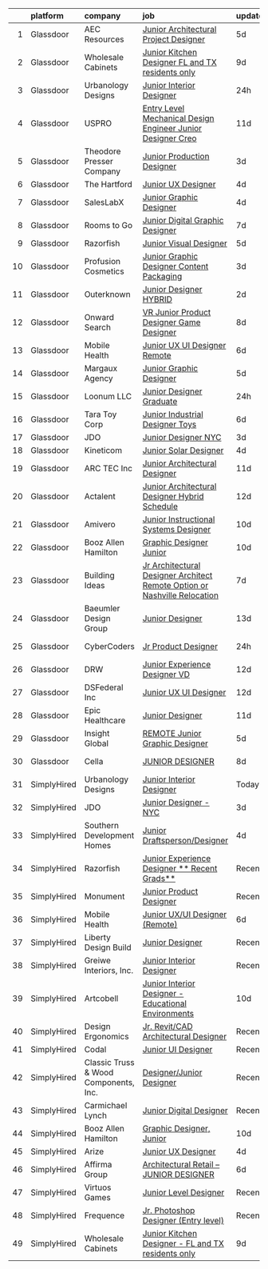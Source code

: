 

|    | platform    | company                               | job                                                                                                                                                                                                                                                                                                                                                                                                                                                                                                                                                                                                                                                                                                                                                                                                                                                                                                                                                                                                                                                                                                                                                                                                                                                                                                                                                                                                                              | update_time   | location                  |
|---:|:------------|:--------------------------------------|:---------------------------------------------------------------------------------------------------------------------------------------------------------------------------------------------------------------------------------------------------------------------------------------------------------------------------------------------------------------------------------------------------------------------------------------------------------------------------------------------------------------------------------------------------------------------------------------------------------------------------------------------------------------------------------------------------------------------------------------------------------------------------------------------------------------------------------------------------------------------------------------------------------------------------------------------------------------------------------------------------------------------------------------------------------------------------------------------------------------------------------------------------------------------------------------------------------------------------------------------------------------------------------------------------------------------------------------------------------------------------------------------------------------------------------|:--------------|:--------------------------|
|  1 | Glassdoor   | AEC Resources                         | [Junior Architectural Project Designer](https://www.glassdoor.com/partner/jobListing.htm?pos=109&ao=1110586&s=58&guid=0000018311b7d198b7cc58de5b7b382e&src=GD_JOB_AD&t=SR&vt=w&ea=1&cs=1_9453afd1&cb=1662449603321&jobListingId=1008106949201&cpc=444700D72F2ECBCE&jrtk=3-0-1gc8rfkdnkbnl801-1gc8rfke9j4j0800-c6bb0ad38e2d2764--6NYlbfkN0B4mBr4nEg-dHvfKC8uh9Cro0ppT5FAXtqiwmrC7bMuBND98GqMElGLyTq2sES4zsujD4lJqhciQT55GVMOE5-8W3PrhrsY8v70FWKWTYt5uugOrDGB-qATEnEnKTgsLPhgeITwXnJgW0WsrtQ7j2I0jNSAVXe0rnyAcA-vsXq4viqtMn2Co_WvUYb-1fYrrO9gFvh9ux6VKcYfzSJULeZB59263Qq6ol6AnL22yuzW-JnOYVk4fb-sWJkP4ylrD-dWenbxxm-hPTpiz1KseTUGnQS-fE-DqhTbnWRB5-sRm8_2OBokdFhLrfSTLJeeHVpEmje0oVHyHvH0iPGtq0J04K7_2jLglDirzJEPKXfU3bgWuUAoHnkjmsG-AWoZPdrrPP_fivEl6tuj01ThuEoPilpWLRWymM-j23d4U8l0i6ulLROcYpHPi3h_fyTKfEK5vMmne_9xMLzr8d-yPhCblIFvVotNhap8PlpTVFGKc3h5_L76xnPHZs2aMzZgIvd8nZwWUujiP3bmPsvRCYIb)                                                                                                                                                                                                                                                                                                                                                                                                                                                                                                                                 | 5d            | Minneapolis, MN           |
|  2 | Glassdoor   | Wholesale Cabinets                    | [Junior Kitchen Designer   FL and TX residents only](https://www.glassdoor.com/partner/jobListing.htm?pos=103&ao=1110586&s=58&guid=0000018311b7d198b7cc58de5b7b382e&src=GD_JOB_AD&t=SR&vt=w&ea=1&cs=1_3fe9425a&cb=1662449603321&jobListingId=1008098268193&cpc=AE985C7006D9F304&jrtk=3-0-1gc8rfkdnkbnl801-1gc8rfke9j4j0800-f3fd95e2d0fa8d1c--6NYlbfkN0BlfbrJSa3PHbvhjyyeFfDNoZtTpcLzI_2-SDNU7B3WsGWIYDmyktT4bk3iCG4V_I4NSMt6RktoGBD42Vee2kHPTUwIdLEBkku222GgmCSbmWZsv0P5GArL2zHJynDTdLcdeNouMZgwEqPNoplWHHLppId7MgI_Mft5OHOXfBW-BWToCueP3bzQ6BGomKlampTdmH6-qjJu_7TWvVj6akoe0Lahyw-uAwRA-e7lgu0jQQY9BKtiFVW2g9d-qfKfwj4k_lbmpbLy4an5alVtqRu9ELuIvg_9dOCG8Ymr_8e4Kl_pRYkuMDGIt--6xwsddTF9JojL0H9agCU5_mKqbdDKvfzH2ZgGRl-vd-ff-QuENMijkO1yUPWfLuTH9enfLfzCsfthy9gpafQ4_qafHdTYLXILFMydvtEkrnTsCe7b9W14HeVMr6cMpt6TSKeBr50bHzp_2Yc-6jXsxDoTAIoBB9FMLwtW_iNoq3L2HWVVL8hv_ExezcgC_hnaQ3zKJnpttBgN_XVIuEtsPYyUkLl_dm52YfXuRwOH9KtcpLuUWQ%3D%3D)                                                                                                                                                                                                                                                                                                                                                                                                                                                                                        | 9d            | Remote                    |
|  3 | Glassdoor   | Urbanology Designs                    | [Junior Interior Designer](https://www.glassdoor.com/partner/jobListing.htm?pos=102&ao=1110586&s=58&guid=0000018311b7d198b7cc58de5b7b382e&src=GD_JOB_AD&t=SR&vt=w&ea=1&cs=1_60591dec&cb=1662449603321&jobListingId=1008118638488&cpc=F712407E29C5B4E4&jrtk=3-0-1gc8rfkdnkbnl801-1gc8rfke9j4j0800-99c4080cfd46a8d2--6NYlbfkN0AcpSabnQPmLsw-1I-pvGe5qtT-eLlYK91SCbruht8SNOjuOpejuHVTmRQdTC2Cardx1LhAWwrM-htOMiutQaLZmOk8jb_UsXFtdwkngK1VK91G6AKXa3uYL71HGr31RZACc1mkmPIAf32mYhekpzQe5wTTdb9gWyfad28uAQpvqLd1B31eX1odn2HyqPzJK_nh4VFxCcRWC_byWxNpgiioV7Vg5bYsbJLgN6Dar2qKfOjKdEWDWVLescJmKpI8qh61a1uPP0tj-0Zqy8yPlzlIDedf3kVI8fc5V4MquXPZswpaX7xujm2fSKKnjAe2yt5HH6naiDfClzCbDE2JngYg7dzMRvY6CxOE8Tk_8U6qHPnmGyTlblBKGf9WC-sVC0wNwTav_ZaogYvED9tK9oA6MpjrCHs7dTrb_f62PXdu1Szsw0u0Sr4-tsHh3A0aApKRbk1Cfm_CLHCBz8b2cF1QrEKh1XJGADkRoINV7U8DGVJsnOoiOVW2mRCzA0Aj8-VcSZXUOLqskg%3D%3D)                                                                                                                                                                                                                                                                                                                                                                                                                                                                                                                                                  | 24h           | North Richland Hills, TX  |
|  4 | Glassdoor   | USPRO                                 | [Entry Level Mechanical Design Engineer Junior Designer  Creo ](https://www.glassdoor.com/partner/jobListing.htm?pos=116&ao=1110586&s=58&guid=0000018311b7d198b7cc58de5b7b382e&src=GD_JOB_AD&t=SR&vt=w&ea=1&cs=1_6e21322b&cb=1662449603322&jobListingId=1008094854998&cpc=155EB9D5185558AF&jrtk=3-0-1gc8rfkdnkbnl801-1gc8rfke9j4j0800-8309132feb7f28b4--6NYlbfkN0BRn4zFEnrE7Hgq_DYkZ6ukOxkKFK2hKx5vcgIJkJGtHqn-_lZAUF8xZLvQ0FswlpgDBcr4pAeceV8rQtFTdXx3FoslhKpkhqQdailWpiYSOWTn76GFyo9UJtDI1Ncu4n-timKgx-_3nKHfw-FKMvw0kY1gN_xKWMjABPrvyOKpKZfVVYuXbbJF7y1nxoyS-cFIcYsnjWFmyFFtv9PDt_mnRKn5WQnMUeqcjnJZaCobDhzeGAfThuxW2T9lv-wZtbn1rW4is7SLT5vYxTJAUtV294MXpvFedvJ8yxqExa_Q2cIoRRw0cpxV2MHwbX_5WGCCxXfaKMfRuhoshFO2qnVRHj1s5YKYfrNlNNiYxKOzo_tOVc9akJTIPXDVIuujMlR6ypV9d8tbNwXHiXG5Po8oMuAnuB5BxuwI18N6-c7555aWz1bCnxbMNFy_tKGdflZLC6ixFT_MMt0j6XCGccZIZw13zCZ2agToTrrvR4tLtLR_MGDLptfOV1mr3-9qdC0%3D)                                                                                                                                                                                                                                                                                                                                                                                                                                                                                                                           | 11d           | South Windsor, CT         |
|  5 | Glassdoor   | Theodore Presser Company              | [Junior Production Designer](https://www.glassdoor.com/partner/jobListing.htm?pos=125&ao=1136043&s=58&guid=0000018311b7d198b7cc58de5b7b382e&src=GD_JOB_AD&t=SR&vt=w&cs=1_99739b82&cb=1662449603323&jobListingId=1008115262899&jrtk=3-0-1gc8rfkdnkbnl801-1gc8rfke9j4j0800-ae7a21a63b351e5f-)                                                                                                                                                                                                                                                                                                                                                                                                                                                                                                                                                                                                                                                                                                                                                                                                                                                                                                                                                                                                                                                                                                                                      | 3d            | New York, NY              |
|  6 | Glassdoor   | The Hartford                          | [Junior UX Designer](https://www.glassdoor.com/partner/jobListing.htm?pos=128&ao=1136043&s=58&guid=0000018311b7d198b7cc58de5b7b382e&src=GD_JOB_AD&t=SR&vt=w&cs=1_29bab610&cb=1662449603323&jobListingId=1008111453628&jrtk=3-0-1gc8rfkdnkbnl801-1gc8rfke9j4j0800-16e8e01a1d341ad5-)                                                                                                                                                                                                                                                                                                                                                                                                                                                                                                                                                                                                                                                                                                                                                                                                                                                                                                                                                                                                                                                                                                                                              | 4d            | Hartford, CT              |
|  7 | Glassdoor   | SalesLabX                             | [Junior Graphic Designer](https://www.glassdoor.com/partner/jobListing.htm?pos=108&ao=1110586&s=58&guid=0000018311b7d198b7cc58de5b7b382e&src=GD_JOB_AD&t=SR&vt=w&cs=1_1fd4d3f3&cb=1662449603321&jobListingId=1008111579607&cpc=C891152315FA1AD8&jrtk=3-0-1gc8rfkdnkbnl801-1gc8rfke9j4j0800-e908962a8703a28d--6NYlbfkN0AZhccrYCUSJlZEde1UnGXnwlG1V9FU8luw-eezWnVYr5cEIZbxF0ud2TiQradMyDYAhjUuZdU-Jc6KDrNnXGt0luj4X9eLCFruo8XOurAzNfkw5TKDUy8_2DXlF_UuK3XC5Jdc8AGJshFzDUJNXv15OVNeEv33cNdPQ9245r-wmXF-LAyKzaSgVmPtWE_uoyz2Xlv8sXOWJMKdWuseTYeftAc513xAKd7sTFUe7b9JY6pYzO_4SBiDXH-q6zz4PRPak6n13BKl0lA9bmdC9bgUV-aWh2ML3iklRzZX7St9OO7HoSoifdAZbPjeTgpHxfqaZAjMshIAkoR7uaTk3KCwJPisZlOIlh29oTMDlVDt8A6sox4svzEgcjVOriLv07CYknq537nWxfvSCW7EnANfMt8YMJf8vuKs7vUd9x14X0AroEFNSgJ8)                                                                                                                                                                                                                                                                                                                                                                                                                                                                                                                                                                                                                                                    | 4d            | Austin, TX                |
|  8 | Glassdoor   | Rooms to Go                           | [Junior Digital Graphic Designer](https://www.glassdoor.com/partner/jobListing.htm?pos=112&ao=1110586&s=58&guid=0000018311b7d198b7cc58de5b7b382e&src=GD_JOB_AD&t=SR&vt=w&ea=1&cs=1_5ee8c9ae&cb=1662449603322&jobListingId=1008101023812&cpc=FB7E4A1762AE5BEC&jrtk=3-0-1gc8rfkdnkbnl801-1gc8rfke9j4j0800-a7f8cc29757373aa--6NYlbfkN0DQkrWslipYdAKKBYyyAy12PZe5Qif844XZvzAwxKbcyIRxhdHaqMzJraSVoY3LdvZqdbhDVRcqMZtCa2YcNSHFpJgmxHPV6EOH-6DazYCulcDtnQBVuOqYehfVu4pi8F9SHq0EvEETT4FlPgqVwQPbT0pZuLpYfpMnS0r64qoJ8-2qzxYucRvqPqcCo0mPOb1SZX0D9l3HHZbNkup5ywr8BruMmufcvMCWUTorxafNf-8jaUagvRzI-sOKkkO5ZE_IuJDstuUyGruLEXXpyjEVU3kz4ZARbA9XR5fHUfc9nlTU8DNzfyPJ_aNH87k8tQvH44BPUhCfl5_1HsJUDZkTpCWpaOb70WqN74YXhpYoucYQGRlPK7I092vf_0S1U0D7ndAq_1EKkGbeKgGhFCNIQ-Hn9w3vS8tSS13a1X6-4_TikrDr6IzU2QSfeGFNcnDX1I-Y6VdI0ITKQ0hLlp1rRX8etZ4eXANtoHyD4P0X0ShlCe_JKukHPlomw09tQvcwS6kwzg4VbJ7wkb4jnV0Bvl8ABzYKs7Tnlcg-Y_0mbSRDtZ8Ik501)                                                                                                                                                                                                                                                                                                                                                                                                                                                                                                       | 7d            | Atlanta, GA               |
|  9 | Glassdoor   | Razorfish                             | [Junior Visual Designer](https://www.glassdoor.com/partner/jobListing.htm?pos=123&ao=1136043&s=58&guid=0000018311b7d198b7cc58de5b7b382e&src=GD_JOB_AD&t=SR&vt=w&cs=1_eb00792e&cb=1662449603323&jobListingId=1008108141805&jrtk=3-0-1gc8rfkdnkbnl801-1gc8rfke9j4j0800-cf9781a40e0a3b93-)                                                                                                                                                                                                                                                                                                                                                                                                                                                                                                                                                                                                                                                                                                                                                                                                                                                                                                                                                                                                                                                                                                                                          | 5d            | Miami, FL                 |
| 10 | Glassdoor   | Profusion Cosmetics                   | [Junior Graphic Designer   Content   Packaging](https://www.glassdoor.com/partner/jobListing.htm?pos=115&ao=1110586&s=58&guid=0000018311b7d198b7cc58de5b7b382e&src=GD_JOB_AD&t=SR&vt=w&ea=1&cs=1_d5317762&cb=1662449603322&jobListingId=1008114183195&cpc=FA84DF7EA1EC2398&jrtk=3-0-1gc8rfkdnkbnl801-1gc8rfke9j4j0800-08d7352442de3438--6NYlbfkN0D8H_ARezJ5CHAhhcWTJsHkiqKXZUd-JI1lXVJ02_FWlJfwXTBtrNTz8nQLOyLfKdGPFS85qCdC37MIXZyBjKnAljcaWA3TKaBpBMLLe42IkZmrmq5r5N_3rnI_QKLqeDgaNxqylrrp1S8r_mjNV5VbJoj90kZ5U0vEBDDeVFTWvWX1HNfMBQtuMGwPRnUm6pYQCg8txpw6_pUaFk6po3sajcASM03maMaEpRbAP3KzLZxAD-yqeDiOnncKdfqJEez8bX8IpNJBu4L9J5irPsfbuBbPgg2WHpVnewsEl5Y6WXFWlz23-uP65IJMk2pVijEhuVwuTuwM8zA1oWlTzDJOTsxIgxvJ2ZuTMiLGfUgnRwzmBCWfOnXMiZ2VQsaVmuaowvsrS3oaBh8MUpg4WAph3ij_FhKrWWXEzEPvNrf03H6de5HI9nQo9IDRytvKxmyTUNLDrEAvacAoQnEtDnzXRYOQY1auqSLnLw3mV8dG8fDV_Vd2H9e9eIRcvutEj32zvoTGFF1Sxg%3D%3D)                                                                                                                                                                                                                                                                                                                                                                                                                                                                                                                             | 3d            | Chino, CA                 |
| 11 | Glassdoor   | Outerknown                            | [Junior Designer  HYBRID ](https://www.glassdoor.com/partner/jobListing.htm?pos=121&ao=1136043&s=58&guid=0000018311b7d198b7cc58de5b7b382e&src=GD_JOB_AD&t=SR&vt=w&ea=1&cs=1_590ebfcc&cb=1662449603322&jobListingId=1008115309548&jrtk=3-0-1gc8rfkdnkbnl801-1gc8rfke9j4j0800-2dcca2131f9d0641-)                                                                                                                                                                                                                                                                                                                                                                                                                                                                                                                                                                                                                                                                                                                                                                                                                                                                                                                                                                                                                                                                                                                                   | 2d            | Culver City, CA           |
| 12 | Glassdoor   | Onward Search                         | [VR Junior Product Designer   Game Designer](https://www.glassdoor.com/partner/jobListing.htm?pos=114&ao=1110586&s=58&guid=0000018311b7d198b7cc58de5b7b382e&src=GD_JOB_AD&t=SR&vt=w&cs=1_99102f72&cb=1662449603322&jobListingId=1008099053226&cpc=217C45A42544DB93&jrtk=3-0-1gc8rfkdnkbnl801-1gc8rfke9j4j0800-07bbdb308ea4cc37--6NYlbfkN0B7YoEZZ2QAGDyEGGmBPAUWSHc1Mt3sMCn9FehKcWA3w0f8WX1n9N967XqX1pCIHHLFdmzbhUsIqV71s7ELi4968vvXF1tNBLroB6uxZKxOmwhjWdxb5OGPft9Hp_QzX1Za0pDBa7zXeAU8-B_2iBrng0C8MzgiMDMQd45vBq0TCuXfnxBKG6-NbIDe3CMgHMJgrHD4Oyj5X7PGDYDk6AaqbK6g3rKz0JAK1bJMX5cyRlGo6d7-WfFdzuGoX_rfGxobDZbFB5NEYbRdPmt3pzQl4KAtqg-G8Fgg0xI9WDSejRdkus0G3Nf8TgiMpU9KwGn8V6_91RoO-gxoYNFf06VET_ge7s17SoyZSSlNedXIIO1f7DyxkDRlvAiVu75TTR-84awDTc75eJJfHl2EUwm9MDiaNryOyzD0k4COydr7D-kSwGxXYjkbZfPzs4jdIeTtBSZ3vV0Vw1luYn4cgs5UAVnr3QrRC7IamV9wHbJOLae5lHpLjDx5jOTetoC6Og3bNLIJTdSy4q74DaZeXC1cW1tRrPOOMBkQqVp2OhxhIE9K5cHBj3mEkaAXE5D-dEq7tAlNXnz-QUfW0tONxkwZqyNgSTGsXDG3LWbmWnm0f21RCYbSe1V-snQDRmO1x8tGgTydvClDf4Q-0A64fzHhwzyy4TMTdYobrOy6909JVtUtt9s0q6Pvp5LPfxBJM_9H5-KR6n0yVixvv_6cmnqI7_JrCIYJR4zPbBKOq9rF6R_UQDHZPztK_vkjXCf1po1jxViVTjQMaGIFhXwZN6z0P0r8ZibSv6NVjuF7zOxK0QQU_nc-yaVjPSyAfOVggXbIWCypURnDF0nRaPxMRWcCR1yhiLHAXdvFZ67hhglL8BgKXq0JQUfXRfLNlOGu13gaKlvd_vZaDFSSAIdlGqo8w4TR4or8tXCZaAfgwy58kS_-YDX3DTB0g6b6_o37hNpVeRTW5ddWYTw5RtD0f3wQUt1eLNHvlbRv7CtJkae-KQkkl7WowOIyhakmxAwx6t4R9zFihJ1ajQpfYYqNlTj3) | 8d            | Seattle, WA               |
| 13 | Glassdoor   | Mobile Health                         | [Junior UX UI Designer  Remote ](https://www.glassdoor.com/partner/jobListing.htm?pos=106&ao=1110586&s=58&guid=0000018311b7d198b7cc58de5b7b382e&src=GD_JOB_AD&t=SR&vt=w&ea=1&cs=1_ca1b3fa1&cb=1662449603321&jobListingId=1008104582625&cpc=AC285F3A3ECA6BB0&jrtk=3-0-1gc8rfkdnkbnl801-1gc8rfke9j4j0800-0b855880aef5fae4--6NYlbfkN0CVW-wZUB6fDkVbeXZUmA8a9VqOuLioZTZt07t5oqbkUixMn8E1AkY7NfCvE7a_uIFEM4p2K4W6Xowwu-eZbvZMAmUZzzrHL6ljTCT7DYTx6XjJdgQUIEh9p7SxX-wpgLvWtsfp4DDj8x2BvdIzeHYMSSkPiP9r4jjtgVITdl04BLVLmN7DTPJeZ4_ZEyu9s9nyUBIEW9rN_aBRNoQJpmD8YuHs-tVy-AlrMT5w2qYcAuFfKkijDBoz6F08sg_ppVEG4pp_ChqmQySTDmRz0KFVx3zBBgHk3gK-SVcUzk52ixUmxBKWph1m-oXm9P3-FP4RckCrrmRrVO2_GzZ4W5hw24QTvH70sA4Vo2R1CsbjbauUKH4cG-43TSscCzKaldTnMxM6dIXNs_1dabJe8ohbBw6w_QkPj3w4Ax-9oUBw9bx2ss6nW2165dwkAjjWGBz64n0ZYu1vsxuvfj4V7hF3n4ogN8DW_5_IdO-CbfMdIxYRsu7Ruy1wbVJxK9bb7z9Gm3c55OxtDHFjvdyiBGBl4YR9YgRc8ugAEHmIvCA25vgpwd7VZI8ESkOufSl95afp_dhdKLLRYULW1wEtLK6tZVNZTNK0YM0%3D)                                                                                                                                                                                                                                                                                                                                                                                                                                                          | 6d            | New York, NY              |
| 14 | Glassdoor   | Margaux Agency                        | [Junior Graphic Designer](https://www.glassdoor.com/partner/jobListing.htm?pos=122&ao=1136043&s=58&guid=0000018311b7d198b7cc58de5b7b382e&src=GD_JOB_AD&t=SR&vt=w&cs=1_19322961&cb=1662449603323&jobListingId=1008106153163&jrtk=3-0-1gc8rfkdnkbnl801-1gc8rfke9j4j0800-cfd08d1aac8104bb-)                                                                                                                                                                                                                                                                                                                                                                                                                                                                                                                                                                                                                                                                                                                                                                                                                                                                                                                                                                                                                                                                                                                                         | 5d            | Remote                    |
| 15 | Glassdoor   | Loonum LLC                            | [Junior Designer  Graduate ](https://www.glassdoor.com/partner/jobListing.htm?pos=110&ao=1110586&s=58&guid=0000018311b7d198b7cc58de5b7b382e&src=GD_JOB_AD&t=SR&vt=w&ea=1&cs=1_dae5fc3f&cb=1662449603321&jobListingId=1008117829071&cpc=0C139D4CAD5A6DB2&jrtk=3-0-1gc8rfkdnkbnl801-1gc8rfke9j4j0800-40214ef59b438126--6NYlbfkN0DAwgduWqBP7ymGN-lTADpinz2i-23XbRAyg5ywqS-MDfuU4MrSvHQrlYYDKmwGGmwluOBvz7vMslEzgRKJczfPOFybmcpWvAGGJl5bfuMi8XlHlFi-cravDhvAvoHGrCoTnNay-wBlxzCKwuu0iSTYx6TpVe9_VIsP_lWlZpD3xOCbK1FaavEr53sOfhyg6Y3Jlze1SdDOa3tGPzSoNTpCfostU2UDHoAYfKQLB_w0acu5dBxGEi1NNRI47rEDFTFLXXnYbtB6qv2tqfY7h-wxZUX-lDelti9Fzo3nwDec4lmzj3LAZ-jbDlA7l-r70nizXs7haolEG6N21ZSUtmXcaS7uaJUdu5PzGiEKSG9Ru0KZCecRVzQ8L1MZjLA3rosSffWBDfobJUsz3u9rfhZBdAq1H2PxXqdaR8w66IDUfct28o9Oy3ONr_vEOrW0vHpkpEGfrvtTw_G0XIz1e3bX-6HxAdpMBsWDZD-5jAi0Visa7xEjGWnmLlyNyRrC1vs%3D)                                                                                                                                                                                                                                                                                                                                                                                                                                                                                                                                                              | 24h           | Valencia, CA              |
| 16 | Glassdoor   | Tara Toy Corp                         | [Junior Industrial Designer   Toys](https://www.glassdoor.com/partner/jobListing.htm?pos=107&ao=1110586&s=58&guid=0000018311b7d198b7cc58de5b7b382e&src=GD_JOB_AD&t=SR&vt=w&ea=1&cs=1_1da30ec5&cb=1662449603321&jobListingId=1008104241715&cpc=A0637F14311B9419&jrtk=3-0-1gc8rfkdnkbnl801-1gc8rfke9j4j0800-03f38e4d59b2967c--6NYlbfkN0AkIub598ZnF2Da3IhdEz_SQbDzbNeh1yEdABgIrYesRHiWB-KyLwtLZ9QnyjpOlZY-VYox9k9oddaGIw-Edy0OSMSvBOlpLwKta-nH2inTPaRCGbWi4HuqoUUbMsWB82_boAeHqhP3l-oPXKBSmwbYmmXJv41fN7VKewTtcvLHjd3Yh0l6rW5jOOt1QOgd5rL844dhx1F5XyLqLMQ0l-w0RCHla2o0GKVnX-o_SY2VEG3K9uo9NxJyRt2QTa8tt49LH38PVj6x3sj05Wvs9RB6lyOO2mlhxUfKFIA_vxCowrfSl4ayKPm94hNkzPxbkJS40jmydYmMSFRWN7Nmtt4bfChr000vxHUrteTIoEhAyrqGg3pVYmi_R5iRekK9xRIcVgIf6X4I0PubieDLldzp4guNwjGa8sUqY_mJjtgs2Hl_mekIdJ-vRDQQXYPKr6m_Mr-cmW_I7UdD1hijJSi1ua2BE1jzLN7fuWekBLBLH1zD-HD_T35LdD4MeFFP7YJn9XgA4_V8zA%3D%3D)                                                                                                                                                                                                                                                                                                                                                                                                                                                                                                                                         | 6d            | Hauppauge, NY             |
| 17 | Glassdoor   | JDO                                   | [Junior Designer   NYC](https://www.glassdoor.com/partner/jobListing.htm?pos=120&ao=1136043&s=58&guid=0000018311b7d198b7cc58de5b7b382e&src=GD_JOB_AD&t=SR&vt=w&cs=1_d8d6dbaf&cb=1662449603322&jobListingId=1008114238677&jrtk=3-0-1gc8rfkdnkbnl801-1gc8rfke9j4j0800-31bf4c45129c0070-)                                                                                                                                                                                                                                                                                                                                                                                                                                                                                                                                                                                                                                                                                                                                                                                                                                                                                                                                                                                                                                                                                                                                           | 3d            | New York, NY              |
| 18 | Glassdoor   | Kineticom                             | [Junior Solar Designer](https://www.glassdoor.com/partner/jobListing.htm?pos=105&ao=1110586&s=58&guid=0000018311b7d198b7cc58de5b7b382e&src=GD_JOB_AD&t=SR&vt=w&ea=1&cs=1_98e60006&cb=1662449603321&jobListingId=1008110537827&cpc=C0FAF87ADD587446&jrtk=3-0-1gc8rfkdnkbnl801-1gc8rfke9j4j0800-0c142de2d0fe4b26--6NYlbfkN0AqL_Fvi2JKneqqjqSJ57VDEBN_uYtNNx5UWxeIWfGUrpPvtyWqtNpiT2-pHkPBBMYO0Ax-EvjCt5ncLVO9aGxFPtoktS8rEYFqWRDN5IvaA_6VlkvLzQIJGsuW2KmVZfvNyrUNtj9HFH19dtXqJPthfkuHp3TXTEmbIzG1UUxlWCB_mg6YE7cCjz-BmxbxnNcmSW2YeToivS3u-OeFocar4bc8D96EwcwSlExHhXzsHQ6OrIE5_sFCuXH0UKLptkqGDN9ViBJMrzr-beLhiIo3p-pMhfa1y0n6tvHch1UDErJj-bSN_W0_1wvcL5dK1NTvWkpPlCnnMvtS52m8716-tcaO8vdudDJLEimseRdS2H4rr39JYCctDvakEnS-EJGQMurSARZ26a4etcAk5OhvLHywsr5D508B3olkE0d_qwGc4Wa8EZyJNStA50gROuf_NInL7siKirxAcDBsCZlaqCO_bKGqxXaMPYnu1y4v6-Xm2WCpTSsHGd-9-iScB-Q0DA2G8Qj4yidI3jPblqTDk9W4376TMQ0VjSI6plhXnCZdE1uNqRKFr_GKuv0nvzp4GTp-ukWbCifFnZzYSja-u3TPDc5D1WBvzjaSY0DvCnkGUfkDkhZy-0qDAW_qmgB9BauEFy-tWlEc-VnXzwt9g7W8sCt9bcFL0idBb1wIwz8ta9WzRFt9FEwnAVMGElpFRo2OPj3uIYjW5OCW2PYBQeVh_iPZy_Y62xFVYRakNrwIMj_x_yRNlpPnS3stcnU9tIlszZVuDzxY9DfD40Tj_T8R2Tr2ZdlGmoxSlx1e6G3Gy0H_X13nkP8yWSB71Iw%3D)                                                                                                                                                                                                                                   | 4d            | Belmar, NJ                |
| 19 | Glassdoor   | ARC TEC  Inc                          | [Junior Architectural Designer](https://www.glassdoor.com/partner/jobListing.htm?pos=101&ao=1110586&s=58&guid=0000018311b7d198b7cc58de5b7b382e&src=GD_JOB_AD&t=SR&vt=w&ea=1&cs=1_7d214e3d&cb=1662449603320&jobListingId=1008094250347&cpc=5ACA09512ABC1849&jrtk=3-0-1gc8rfkdnkbnl801-1gc8rfke9j4j0800-057b9ef726cdf355--6NYlbfkN0ATuzukLZvOA7Cxi5gGVTPK8s05ijijAIGQnHXs5Od0Xxlz_9ucv3NNMmMCiVCRnamLwynqCI_gH0TeJNJ8dPDCE9JBqDAqH1bTDht-y13r2k6KK0hLrrYz-6H1kzOAYAPZ2LpBMGePNcYe-OxGoZbJ3nZcV01QIzIJzMuse7ZZpjxaUZXBATd76pcjJNWgO1sf1O3MndHAIG6w9YAq9hAqvoRSJE_sINtUK4bjjnITophHokAfWa1YSsRk0LaU-2frQVbTtaG_HDicIr5u_cSOAR3yFdvi5-8QNI0PH8YBxAnogzu4j5myeskedZg-7Ap826jSyPHl3uCIVd-OQPP356mPqoOVDQGJb5EhdrUMrn5y26B1PRgesjHor90miPXaWiNYglOSKzbbLjKnVGsks1HDfWrtOphB4PzYY5HRvDuGA3Qaa71Nw-r3AA_I0JVbEa-ryFLQIrUZTvlKIJHBkXbwZNjYG6fBYAQdt6GzkBBaVFHITG3DMPJ10x7ZSY5GE_vaxM87TeVmLuihZfTN)                                                                                                                                                                                                                                                                                                                                                                                                                                                                                                                                         | 11d           | San Jose, CA              |
| 20 | Glassdoor   | Actalent                              | [Junior Architectural Designer Hybrid Schedule](https://www.glassdoor.com/partner/jobListing.htm?pos=118&ao=1110586&s=58&guid=0000018311b7d198b7cc58de5b7b382e&src=GD_JOB_AD&t=SR&vt=w&ea=1&cs=1_b90183ac&cb=1662449603322&jobListingId=1008092199805&cpc=334ABAF5D42DC775&jrtk=3-0-1gc8rfkdnkbnl801-1gc8rfke9j4j0800-c7e533ec618061a2--6NYlbfkN0ChYVx_I3yfZ_JDY3EFoivtqvi_stwnZ_kRt8Dowt_l_d1ydueao4NE-oUleRJ4yhivP1bJ6X-_hrFfDij23G6Kedu6bYS259fpWRSOD8Heq0NTpia_9G8wL2KQyWrCEZPjgnzh2IQ_s8OR6LN4GNp_DdqEm65YDcOj4B2LnFFO5IVANQi4uESTWUNRPG-ASC0vMCL2lHpOh6NygWwu9KxtO4fQ5upkOomFn-qw7IsOoI-BabQQif1VmDz07_UNtR-hJPf38njmQFCuLBR9LrtCjjGU-JP9RBx5Jhn4A4bse2KN6IX7MXN_3fAExi-5wTtuWr0hrHtZztFK1MuCIHQMj_7pd_wpPR1AX0-NG62A25BOZECTCOineWUHRPgqFX5XJ-VzBlYXEp4BMSh4LHGUlduX6B3uA5fU7PpHmSbn-AJOfhsvzoe8nSymjdG_tUIXJzI-ROeFag1ic1SpHvAkf5mKTJK22XxUssbEGL3TMVdV7H1gxCHHvg25keDzdVdD8FsvL2whsQ4OJUmxA4YKAaBeN1uKOfBZZS2ZXfSMcINxGTgcwczsSh74mbfgyUwnDSXkpzN_FVA-mDJaF4dqPSXTpIyXcMyT_oSIkS7Zbn8e-6maNAFg6ojZhqaISKu_aEGwzkAn0Py1uLvZ6udnNOnyTKEA_va-m2bjz1CFB3-CTVQtjAar1O7vHjM8mNAceHet79tD7Ujd7fkePpXDywiXfcR5nKHFDPrsXHWR_qEA7_X2Qey6X32ewKeUztMkxSyMFyChz6X0h1vNGuttAbEOLtXc0oGfULlFW1JQLMO7pVZGAzQGyIFkr4v57ErYQPM01SSBqRNjlwyYQC5qFi9PPypz_LpSi7kJbbjitv74ej0eFQ8Ojbz_hYvXQ4WY93iWXpwKYz-DeIcEHvBfQ2_6LNoyF_WRf-yskgCJ8Cecb4lulm-b7HFxKrA5Fdj1lAuDnBlIJjAYXQrXhxkPEKT9WZUePkI%3D)                                           | 12d           | Seattle, WA               |
| 21 | Glassdoor   | Amivero                               | [Junior Instructional Systems Designer](https://www.glassdoor.com/partner/jobListing.htm?pos=127&ao=1136043&s=58&guid=0000018311b7d198b7cc58de5b7b382e&src=GD_JOB_AD&t=SR&vt=w&cs=1_a9d8b9ae&cb=1662449603323&jobListingId=1008097148932&jrtk=3-0-1gc8rfkdnkbnl801-1gc8rfke9j4j0800-aa9339aff9f4356e-)                                                                                                                                                                                                                                                                                                                                                                                                                                                                                                                                                                                                                                                                                                                                                                                                                                                                                                                                                                                                                                                                                                                           | 10d           | Remote                    |
| 22 | Glassdoor   | Booz Allen Hamilton                   | [Graphic Designer  Junior](https://www.glassdoor.com/partner/jobListing.htm?pos=104&ao=1110586&s=58&guid=0000018311b7d198b7cc58de5b7b382e&src=GD_JOB_AD&t=SR&vt=w&cs=1_86757b92&cb=1662449603320&jobListingId=1008097391964&cpc=8506CCAEAF70E016&jrtk=3-0-1gc8rfkdnkbnl801-1gc8rfke9j4j0800-16c71574a40267a0--6NYlbfkN0CaLaeO0W0aSDE10oNno4SsRl14ssiVXEJb5QYZji-zahvEu0xfL2FT9xiGXFqxhLhb3twJM7PHom58qPOiMeUwXzwUjPVK2VMZYKnrUbm3nUU7kOgJDn45XnQE6Vdtd_dVAGYTGG7HNMAZTxuBvJi8s48BdWrqDGXVLCUboHAess75ZW0NrdFwwFZEZt98yl0G8v-_zKqkL7aZ4uDWntdZlV-_os--xnbBpAa7f9hpMOmf3MNT62PF89MrPlQ4t32NmHAsIQWubSjiMpOPFY2j-5weMQLE1q4tBGIz2JbsAzSEuiXuAZfCADyYvk1zgvdo_7sIQznR_ueH-naxxxxq-yFwwdZHZSwGVEMuCHv--xBNugj54MSGoVlWXslgXUOAgBLSfwQwuwMrwB28l_6EvzkFo1I3lM7T4hsrAitC7bPfxJFWw6Lq7LiyPWkLbW9pkqOuHM_duevZy1cF0CiIh4lEBAX4H_a0JFhDdzSF4fkCwAeSAcsyRjIlmNqLO585NMiBpF9ozINlh3BjTImNiF1MjyFrD0ypTX_dq1Vpbbpt3Gyz5GFOnMJkzhQRjwVUWwlKPARgbA%3D%3D)                                                                                                                                                                                                                                                                                                                                                                                                                                                                                       | 10d           | Maxwell AFB, AL           |
| 23 | Glassdoor   | Building Ideas                        | [Jr  Architectural Designer Architect Remote Option or Nashville Relocation](https://www.glassdoor.com/partner/jobListing.htm?pos=111&ao=1110586&s=58&guid=0000018311b7d198b7cc58de5b7b382e&src=GD_JOB_AD&t=SR&vt=w&ea=1&cs=1_81ef4a56&cb=1662449603322&jobListingId=1008101522084&cpc=F4EED0218A761C36&jrtk=3-0-1gc8rfkdnkbnl801-1gc8rfke9j4j0800-1408652749888ab1--6NYlbfkN0BoeN8o2TtYIymYcGb3iHz_h7Kekt3ZVqOBcUvSGCcqpZG8odRd7ezbiMXdDCZmGoX7ePJ3Z7aAkzmVuVgT2TgcuUZzY7-W4eC4EkfMInd1CQVz8yTsc0JSvSu-iCqs7shIeoKJsDKrRBdDMW_amvG3BpSIRzscDA2Nnos781tYpktAVdz7jKvqHNt_JhhjS1tic4Eh8T9foZx2ls74ciwdv7Pyu3zG53VnPZMX-n1ua8AroAAFwCw25Aib_jrK6n-HrBOfeMkYSzQQYDEe8uTa-6oqpRyFaQLANevDkDlVVhOkitjNnZk1RtIAtnOrAwZOQ-VtUe2h0GeegeE-QOh4uJaBsKFID0c3IngkUw4wYXHTIh5atMPpqaL6UTwxg3f4O2SRc24DqaI5uS_RgnRQppyE1iXekMB9zyPhvXR1YEYqNhLYZuhGSBusicTmaWwVhQlMW31GS-dy1sIuK2CmIjSzFz0Y9DIHkuzzH-SfbL9alCKFy9aQcGd_c-NuW8jtuZrO1_RQ-eU4i4RuR2sFcpDv-YtSjQ96TNAJFoMVmMOs-5_urBz6cJdmtlnrz_E%3D)                                                                                                                                                                                                                                                                                                                                                                                                                                              | 7d            | Remote                    |
| 24 | Glassdoor   | Baeumler Design Group                 | [Junior Designer](https://www.glassdoor.com/partner/jobListing.htm?pos=124&ao=1136043&s=58&guid=0000018311b7d198b7cc58de5b7b382e&src=GD_JOB_AD&t=SR&vt=w&ea=1&cs=1_5586a24c&cb=1662449603323&jobListingId=1008088608566&jrtk=3-0-1gc8rfkdnkbnl801-1gc8rfke9j4j0800-59bc0db73f563f5d-)                                                                                                                                                                                                                                                                                                                                                                                                                                                                                                                                                                                                                                                                                                                                                                                                                                                                                                                                                                                                                                                                                                                                            | 13d           | Palm Beach, FL            |
| 25 | Glassdoor   | CyberCoders                           | [Jr  Product Designer](https://www.glassdoor.com/partner/jobListing.htm?pos=117&ao=1110586&s=58&guid=0000018311b7d198b7cc58de5b7b382e&src=GD_JOB_AD&t=SR&vt=w&ea=1&cs=1_9078a549&cb=1662449603322&jobListingId=1008118858681&cpc=FB7E4A1762AE5BEC&jrtk=3-0-1gc8rfkdnkbnl801-1gc8rfke9j4j0800-02477041e0f71bad--6NYlbfkN0CpFJQzrgRR8WqXWK1qKKEqALWJw739KlKqr2H-MSI4eoBlI4EFrmor2FYZMP3muM2jIErn2TD3DQ6_hJIctOqJfElMbglP0xg592gEfQi7bUiDwBHNn2zCig22n1FjqXWQprMVzzDeb7e9_o79p1qE-uwgithDuhWyh9wMN4eIfNXDHYd-TJ8XEF2_D7GSjbqK42aHHOGnzLSSSYRpec1wMhLHW8i5T04K4-4-JX9GIgrWqR7-LD-VnPGcGuFJL6L0DAF48QXhroH5QqdHhB8bQESPOONFAqV86ZZwko_ZOgShdkkwMZdpFCpDyxAlRch-jd5cUJoNQqQ5nMIbIoObhzYkK4lZzJ9BuHAdd_Okb7kr4Fpra8SN6pXEXgfeDzV8EfxGkOMzuzOvNUg98bw0l3I0PtdEEyJHFu2ZkypIg_ig62E07RUJypr_3P6KmONt1x8OBIBgwvzElsOtWaXEuscdGnDg6qjCnZlwDwnI5JEEDPYSJSM3MjKqqTspgThIHidIy_qwh_R6rY2mFc8uKNAURsP46g1Ql_gsIZfWxVKroqAiLAlih5Rwyz_eTRpa8BDRgojg8NBj84cb925cw_jO-lbj2aEU56GpwKF01As2um56OU_wMtt9ofqPBXphd5WjkOjnBti7PHxC53-SzMZKmSRYms1mAFYZhlyizQcOZkkx_Fub2UcfiuckQo0vfslTHTJo63CYnhY7C0tqwoAH7AA76JbaBoRHJhz1lyGpxEtngaSxhJeDdhfxLu-pb4mUTs5jUtrZg0Ys203okkJQR7-RSez-UXnWUXvGOEOaslbfkT7MkZBGYFPDBrOFgHlnF1QOFakF1Pt0yhEfBaoKtVpbBFUJcA-IIU2_uEBj4zRbwPfZWqraJWRC3KVIEtfZ28pP6vH_qBUAoU3AnsXlUD5Bf-6k7X3OmzP3CYxBPm9osLwU0w9hWy0ZjEvnBkyv7eJtYBuPSt0vfCzRmzPUXskTOYZGbiBl-u8-Tw%3D%3D)                                                      | 24h           | Los Angeles, CA           |
| 26 | Glassdoor   | DRW                                   | [Junior Experience Designer  VD ](https://www.glassdoor.com/partner/jobListing.htm?pos=130&ao=1136043&s=58&guid=0000018311b7d198b7cc58de5b7b382e&src=GD_JOB_AD&t=SR&vt=w&cs=1_1b91c53f&cb=1662449603323&jobListingId=1008091869599&jrtk=3-0-1gc8rfkdnkbnl801-1gc8rfke9j4j0800-11a769631408ce67-)                                                                                                                                                                                                                                                                                                                                                                                                                                                                                                                                                                                                                                                                                                                                                                                                                                                                                                                                                                                                                                                                                                                                 | 12d           | Chicago, IL               |
| 27 | Glassdoor   | DSFederal Inc                         | [Junior UX UI Designer](https://www.glassdoor.com/partner/jobListing.htm?pos=119&ao=1136043&s=58&guid=0000018311b7d198b7cc58de5b7b382e&src=GD_JOB_AD&t=SR&vt=w&ea=1&cs=1_d8827995&cb=1662449603322&jobListingId=1008091402507&jrtk=3-0-1gc8rfkdnkbnl801-1gc8rfke9j4j0800-6040609658c7ee21-)                                                                                                                                                                                                                                                                                                                                                                                                                                                                                                                                                                                                                                                                                                                                                                                                                                                                                                                                                                                                                                                                                                                                      | 12d           | Remote                    |
| 28 | Glassdoor   | Epic Healthcare                       | [Junior Designer](https://www.glassdoor.com/partner/jobListing.htm?pos=129&ao=1136043&s=58&guid=0000018311b7d198b7cc58de5b7b382e&src=GD_JOB_AD&t=SR&vt=w&ea=1&cs=1_eeef3901&cb=1662449603323&jobListingId=1008094887276&jrtk=3-0-1gc8rfkdnkbnl801-1gc8rfke9j4j0800-3fa5b4e897a6d9e9-)                                                                                                                                                                                                                                                                                                                                                                                                                                                                                                                                                                                                                                                                                                                                                                                                                                                                                                                                                                                                                                                                                                                                            | 11d           | Lakewood, NJ              |
| 29 | Glassdoor   | Insight Global                        | [REMOTE Junior Graphic Designer](https://www.glassdoor.com/partner/jobListing.htm?pos=113&ao=1110586&s=58&guid=0000018311b7d198b7cc58de5b7b382e&src=GD_JOB_AD&t=SR&vt=w&cs=1_f587225d&cb=1662449603321&jobListingId=1008106886005&cpc=F41FEAB56D215062&jrtk=3-0-1gc8rfkdnkbnl801-1gc8rfke9j4j0800-45496df61d6fa0e4--6NYlbfkN0BKkHZu3wF05EeDimN_p6sYpKCMArvwa95YdH7UpkaBCqc7l59Erwqcm87s8bKO7is9mvV1tr8npeQ1L1BoncWLXZO4J42ei-KFFFfHzk79dbpSSeLnJXMpQCecMA2wSXyXCHRRTVTdvhTPoOfaE1OtitdISTXlSBT9DsyA4AwwMFhDivQD5bDUU8dLOKWGRo3kE2Fir3BY990ZLyPB3KkbO3RpVdfvy3wuWw2iS_Q-sk0nGxiMadZLvCUGwdavec0v09a8LGeA76teg-zyLfo_ghRouE6AcEHcbrxy0Zydt-yGGs7cWBk7IuSkGBPt6dWaSbgHPk7mF89QM2QRkRkGzlt65JhQfvgtT4xqReg2zReULG7ALOrKYp8ADznA8Uz-0f_Fn11_Qi5BnE74oRo9iXvnkFvlf3RzQaWRRQYGLkL59ZXww5tBuKvE0Ca1ImLP1Xe3TPrAdfYd9EV9A5ZCAYJ0lPTAWLg3nQDMxhYu0g%3D%3D)                                                                                                                                                                                                                                                                                                                                                                                                                                                                                                                                                                                 | 5d            | Charlotte, NC             |
| 30 | Glassdoor   | Cella                                 | [JUNIOR DESIGNER](https://www.glassdoor.com/partner/jobListing.htm?pos=126&ao=1136043&s=58&guid=0000018311b7d198b7cc58de5b7b382e&src=GD_JOB_AD&t=SR&vt=w&cs=1_eaaadb17&cb=1662449603323&jobListingId=1008098907584&jrtk=3-0-1gc8rfkdnkbnl801-1gc8rfke9j4j0800-c9b7df005964ff44-)                                                                                                                                                                                                                                                                                                                                                                                                                                                                                                                                                                                                                                                                                                                                                                                                                                                                                                                                                                                                                                                                                                                                                 | 8d            | Philadelphia, PA          |
| 31 | SimplyHired | Urbanology Designs                    | [Junior Interior Designer](https://www.simplyhired.com/job/b1v7_tE9r1pcCGRsu--GLh7ASTRhkzmjn6SQFIaY8G5XIb6qq-vqFw?q=junior+designer)                                                                                                                                                                                                                                                                                                                                                                                                                                                                                                                                                                                                                                                                                                                                                                                                                                                                                                                                                                                                                                                                                                                                                                                                                                                                                             | Today         | North Richland Hills, TX  |
| 32 | SimplyHired | JDO                                   | [Junior Designer - NYC](https://www.simplyhired.com/job/MHa0MfW-GLI_thlQ2vgVRkD9iirOBAnuUKt3x7jn25etidWgSofacA?q=junior+designer)                                                                                                                                                                                                                                                                                                                                                                                                                                                                                                                                                                                                                                                                                                                                                                                                                                                                                                                                                                                                                                                                                                                                                                                                                                                                                                | 3d            | New York, NY              |
| 33 | SimplyHired | Southern Development Homes            | [Junior Draftsperson/Designer](https://www.simplyhired.com/job/uRvkDiBBshJwx0bLqpLsVSN5tZa374NVHQ-2tBmW6T33VOrs-sGNdw?q=junior+designer)                                                                                                                                                                                                                                                                                                                                                                                                                                                                                                                                                                                                                                                                                                                                                                                                                                                                                                                                                                                                                                                                                                                                                                                                                                                                                         | 4d            | Charlottesville, VA       |
| 34 | SimplyHired | Razorfish                             | [Junior Experience Designer ** Recent Grads**](https://www.simplyhired.com/job/tpk7R6KZQGfADAc4Q5bB4Tv310y2nKq11MuayvDrjNcXWqhGmCKvKQ?q=junior+designer)                                                                                                                                                                                                                                                                                                                                                                                                                                                                                                                                                                                                                                                                                                                                                                                                                                                                                                                                                                                                                                                                                                                                                                                                                                                                         | Recently      | New York, NY +4 locations |
| 35 | SimplyHired | Monument                              | [Junior Product Designer](https://www.simplyhired.com/job/zeN9YpatO9K8WxNwfrTYGguhibeSZT1zk-8SOd3Mq7fqlQl9-e6JEA?q=junior+designer)                                                                                                                                                                                                                                                                                                                                                                                                                                                                                                                                                                                                                                                                                                                                                                                                                                                                                                                                                                                                                                                                                                                                                                                                                                                                                              | Recently      | New York, NY              |
| 36 | SimplyHired | Mobile Health                         | [Junior UX/UI Designer (Remote)](https://www.simplyhired.com/job/mlVdahn8FjO62I5x3mZ2d_XAvtoB0Q8szhCMLax2laGAPJg_zjkWOA?q=junior+designer)                                                                                                                                                                                                                                                                                                                                                                                                                                                                                                                                                                                                                                                                                                                                                                                                                                                                                                                                                                                                                                                                                                                                                                                                                                                                                       | 6d            | New York, NY              |
| 37 | SimplyHired | Liberty Design Build                  | [Junior Designer](https://www.simplyhired.com/job/3LP_njsfXRefnif2QWk7ytEBQ5VPg4Qh_bCMS0eqmvS5p2-xBBEt8A?q=junior+designer)                                                                                                                                                                                                                                                                                                                                                                                                                                                                                                                                                                                                                                                                                                                                                                                                                                                                                                                                                                                                                                                                                                                                                                                                                                                                                                      | Recently      | Grand Junction, CO        |
| 38 | SimplyHired | Greiwe Interiors, Inc.                | [Junior Interior Designer](https://www.simplyhired.com/job/UDsuRSypSKQfltzbasa3w0rMr4htIPVArX1GgzyIqbvP4ubBg7TK9g?q=junior+designer)                                                                                                                                                                                                                                                                                                                                                                                                                                                                                                                                                                                                                                                                                                                                                                                                                                                                                                                                                                                                                                                                                                                                                                                                                                                                                             | Recently      | Cincinnati, OH            |
| 39 | SimplyHired | Artcobell                             | [Junior Interior Designer - Educational Environments](https://www.simplyhired.com/job/DTRFNYBA46Wn__VB0e4eIxe3E_YeS223mCzhRwNwt-FoQKeE9yXjzg?q=junior+designer)                                                                                                                                                                                                                                                                                                                                                                                                                                                                                                                                                                                                                                                                                                                                                                                                                                                                                                                                                                                                                                                                                                                                                                                                                                                                  | 10d           | Temple, TX                |
| 40 | SimplyHired | Design Ergonomics                     | [Jr. Revit/CAD Architectural Designer](https://www.simplyhired.com/job/vALSwbc074iJ6CuqZVpoNo7oxSbm0chbGHQEoIWHTRW4m4zjbnB2iA?q=junior+designer)                                                                                                                                                                                                                                                                                                                                                                                                                                                                                                                                                                                                                                                                                                                                                                                                                                                                                                                                                                                                                                                                                                                                                                                                                                                                                 | Recently      | Fall River, MA            |
| 41 | SimplyHired | Codal                                 | [Junior UI Designer](https://www.simplyhired.com/job/bS_q0DxKJFQDc3ozwpjHjdl_czbkLRecvyIB1tORTMiOdTngr9sdbA?q=junior+designer)                                                                                                                                                                                                                                                                                                                                                                                                                                                                                                                                                                                                                                                                                                                                                                                                                                                                                                                                                                                                                                                                                                                                                                                                                                                                                                   | Recently      | Chicago, IL               |
| 42 | SimplyHired | Classic Truss & Wood Components, Inc. | [Designer/Junior Designer](https://www.simplyhired.com/job/FGqsakCnujAqK9zJ0Rb0LjxcM6RXSGOEWIGiN4Zx0Ovay5aTpq7k7Q?q=junior+designer)                                                                                                                                                                                                                                                                                                                                                                                                                                                                                                                                                                                                                                                                                                                                                                                                                                                                                                                                                                                                                                                                                                                                                                                                                                                                                             | Recently      | Clarksville, IN           |
| 43 | SimplyHired | Carmichael Lynch                      | [Junior Digital Designer](https://www.simplyhired.com/job/MjXGHFsXfnoP_YRgvcLPctr9XxL-TUFmDxvSuesUj190FJP_tJ4asA?q=junior+designer)                                                                                                                                                                                                                                                                                                                                                                                                                                                                                                                                                                                                                                                                                                                                                                                                                                                                                                                                                                                                                                                                                                                                                                                                                                                                                              | Recently      | Minneapolis, MN           |
| 44 | SimplyHired | Booz Allen Hamilton                   | [Graphic Designer, Junior](https://www.simplyhired.com/job/5hVBVJV2bA0Piq5AopNthWHXza0j8w7lIioD9zMTh1l2ZDc7rGb-bw?q=junior+designer)                                                                                                                                                                                                                                                                                                                                                                                                                                                                                                                                                                                                                                                                                                                                                                                                                                                                                                                                                                                                                                                                                                                                                                                                                                                                                             | 10d           | Maxwell AFB, AL           |
| 45 | SimplyHired | Arize                                 | [Junior UX Designer](https://www.simplyhired.com/job/LXb1me-xOpO_V6yK5A_b988ISYNGZG-O1ZC-9HJvcGBuS9AZBXFjFQ?q=junior+designer)                                                                                                                                                                                                                                                                                                                                                                                                                                                                                                                                                                                                                                                                                                                                                                                                                                                                                                                                                                                                                                                                                                                                                                                                                                                                                                   | 4d            | Anaheim, CA               |
| 46 | SimplyHired | Affirma Group                         | [Architectural Retail – JUNIOR DESIGNER](https://www.simplyhired.com/job/NoAzeT7AL0pf1kIGfKE01EnY85RpCzK8qaqvAtMg5exqvtAznnSxbg?q=junior+designer)                                                                                                                                                                                                                                                                                                                                                                                                                                                                                                                                                                                                                                                                                                                                                                                                                                                                                                                                                                                                                                                                                                                                                                                                                                                                               | 6d            | New York, NY              |
| 47 | SimplyHired | Virtuos Games                         | [Junior Level Designer](https://www.simplyhired.com/job/MJF3BTXnIN5WFDFp1sagIJKhJ4tTPe0BfBZOunYzQeRF0q3QjL14sA?q=junior+designer)                                                                                                                                                                                                                                                                                                                                                                                                                                                                                                                                                                                                                                                                                                                                                                                                                                                                                                                                                                                                                                                                                                                                                                                                                                                                                                | Recently      | California                |
| 48 | SimplyHired | Frequence                             | [Jr. Photoshop Designer (Entry level)](https://www.simplyhired.com/job/dk_2wWts5Sho9ibIYPoY7yDcDBCvZR4xtjSSYdJQghKdq9mlVvhh-w?q=junior+designer)                                                                                                                                                                                                                                                                                                                                                                                                                                                                                                                                                                                                                                                                                                                                                                                                                                                                                                                                                                                                                                                                                                                                                                                                                                                                                 | Recently      | Remote                    |
| 49 | SimplyHired | Wholesale Cabinets                    | [Junior Kitchen Designer - FL and TX residents only](https://www.simplyhired.com/job/Y15JpKFvxYBfSMBuOzzPzi93VhdKRKqdKdrTEx8NE_hPPPdFmTVcXw?q=junior+designer)                                                                                                                                                                                                                                                                                                                                                                                                                                                                                                                                                                                                                                                                                                                                                                                                                                                                                                                                                                                                                                                                                                                                                                                                                                                                   | 9d            | Remote                    |